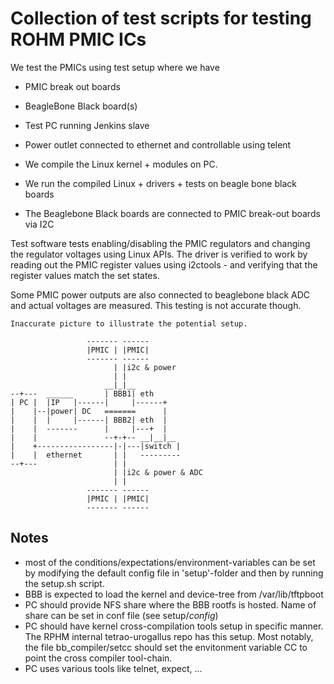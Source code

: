 # Collection of test scripts for testing ROHM PMIC ICs

We test the PMICs using test setup where we have

 - PMIC break out boards
 - BeagleBone Black board(s)
 - Test PC running Jenkins slave
 - Power outlet connected to ethernet and controllable using telent

- We compile the Linux kernel + modules on PC.
- We run the compiled Linux + drivers + tests on beagle bone black boards
- The Beaglebone Black boards are connected to PMIC break-out boards via I2C

Test software tests enabling/disabling the PMIC regulators and changing the
regulator voltages using Linux APIs. The driver is verified to work by
reading out the PMIC register values using i2ctools - and verifying that
the register values match the set states.

Some PMIC power outputs are also connected to beaglebone black ADC and
actual voltages are measured. This testing is not accurate though.


    Inaccurate picture to illustrate the potential setup.

                     ------- ------
                     |PMIC | |PMIC|
                     ------- ------
                           | |i2c & power
                           | |
                         __|_|__
    --+---  ______       | BBB1| eth
    | PC |  |IP   |------|     |------+
    |    |--|power| DC   =======      |
    |    |  |     |------| BBB2| eth  |
    |    |  -------      |     |---+  |
    |    |               --+-+-- __|__|__
    |    +-----------------|-|---|switch |
    |    |  ethernet       | |   ---------
    --+---                 | |
                           | |i2c & power & ADC
                           | |
                     ------- ------
                     |PMIC | |PMIC|
                     ------- ------


## Notes

- most of the conditions/expectations/environment-variables can be set by modifying the default config file in 'setup'-folder and then by running the setup.sh script.
- BBB is expected to load the kernel and device-tree from /var/lib/tftpboot
- PC should provide NFS share where the BBB rootfs is hosted. Name of
share can be set in conf file (see setup/*config*)
- PC should have kernel cross-compilation tools setup in specific manner. The  RPHM internal tetrao-urogallus repo has this setup. Most notably, the file bb_compiler/setcc should set the envitonment variable CC to point the cross compiler tool-chain.
- PC uses various tools like telnet, expect, ...

